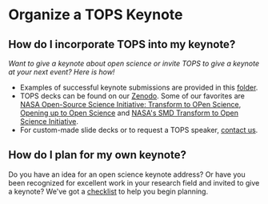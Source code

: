 # Organize a TOPS Keynote

## How do I incorporate TOPS into my keynote?
*Want to give a keynote about open science or invite TOPS to give a keynote at your next event? Here is how!*

- Examples of successful keynote submissions are provided in this [folder](https://github.com/nasa/Transform-to-Open-Science-Book/tree/main/Organizing_OS_Activities/keynote).
- TOPS decks can be found on our [Zenodo](https://zenodo.org/communities/tops/?page=1&size=20). Some of our favorites are [NASA Open-Source Science Initiative: Transform to OPen Science](https://zenodo.org/record/5621674), [Opening up to Open Science](https://zenodo.org/record/6536834) and [NASA's SMD Transform to Open Science Initiative](https://zenodo.org/record/6543148/files/PitchDeck_YOOS_PUBLIC.pdf?download=1). 
- For custom-made slide decks or to request a TOPS speaker, [contact us](https://docs.google.com/forms/d/1XcjQU9vYyXAMmJFdB6H021PFypGYWbNKvNR_em5q2UY/edit).

## How do I plan for my own keynote? 

Do you have an idea for an open science keynote address? Or have you been recognized for excellent work in your research field and invited to give a keynote? We've got a [checklist](./keynote_checklist.md) to help you begin planning. 
